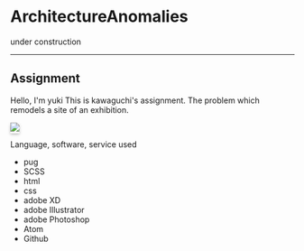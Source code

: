 <style>
.link{
  box-shadow: 0 2px 5px rgba(0,0,0,0.26)
}
.link:hover{
  box-shadow: none;
}
</style>
# ArchitectureAnomalies
under construction

---
## Assignment

Hello, I'm yuki
This is kawaguchi's assignment.
The problem which remodels a site of an exhibition.


<a class="link" href="https://usagino.github.io/Architecture_Anomalies.github.io/" target="_blank">![](https://i.imgur.com/VmlqH21.jpg)</a>

Language, software, service used

- pug
- SCSS
- html
- css
- adobe XD
- adobe Illustrator
- adobe Photoshop
- Atom
- Github
